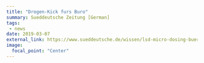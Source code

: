 ```yaml
---
title: "Drogen-Kick furs Buro"
summary: Sueddeutsche Zeitung [German]
tags:
 - news
date: 2019-03-07
external_link: https://www.sueddeutsche.de/wissen/lsd-micro-dosing-buero-leistung-1.4358577
image:
  focal_point: "Center"
---
```

